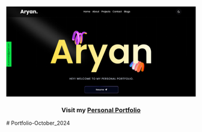 <div align="center">
  <br />
    <a href="https://dev-forces.vercel.app/" target="_blank">
      <img src="https://github.com/iAryanK/nextjs-portfolio/blob/main/app/opengraph-image.png?raw=true" alt="Project Banner">
    </a>
  <br />

  <h3 align="center">Visit my <a href="https://www.iaryan.tech/" target="_blank"><b>Personal Portfolio</b></a></h3>
</div>
#   P o r t f o l i o - O c t o b e r _ 2 0 2 4 
 
 